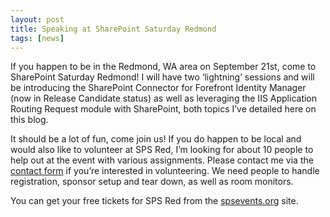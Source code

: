 ```yaml
---
layout: post
title: Speaking at SharePoint Saturday Redmond
tags: [news]
---
```


If you happen to be in the Redmond, WA area on September 21st, come to SharePoint Saturday Redmond!  I will have two ‘lightning’ sessions and will be introducing the SharePoint Connector for Forefront Identity Manager (now in Release Candidate status) as well as leveraging the IIS Application Routing Request module with SharePoint, both topics I’ve detailed here on this blog.

It should be a lot of fun, come join us!  If you do happen to be local and would also like to volunteer at SPS Red, I’m looking for about 10 people to help out at the event with various assignments.  Please contact me via the [contact form](http://thesharepointfarm.com/contact/) if you’re interested in volunteering.  We need people to handle registration, sponsor setup and tear down, as well as room monitors.

You can get your free tickets for SPS Red from the [spsevents.org](http://spsevents.org/city/Redmond/SPSRed2013/Pages/Home.aspx) site.